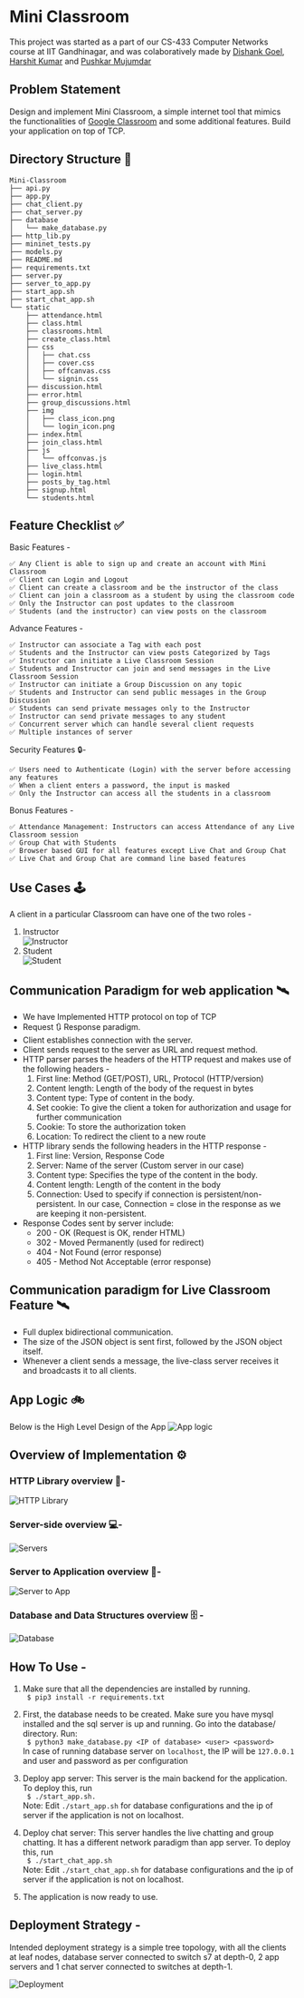# Mini Classroom

This project was started as a part of our CS-433 Computer Networks course at IIT Gandhinagar, and was colaboratively made by [Dishank Goel](https://github.com/dishankgoel), [Harshit Kumar](https://github.com/harshitkumar825) and [Pushkar Mujumdar](https://github.com/pmujumdar27)

<!-- This is a Mini Classroom tool was made to mimic the functionalities of [Google Classroom](https://classroom.google.com) along with some additional features. -->

## Problem Statement

Design and implement Mini Classroom, a simple internet tool that mimics the functionalities of [Google Classroom](https://classroom.google.com/) and some additional features. Build your application on top of TCP.

## Directory Structure 📁
<!-- run tree command and update this later -->

```
Mini-Classroom
├── api.py
├── app.py
├── chat_client.py
├── chat_server.py
├── database
│   └── make_database.py
├── http_lib.py
├── mininet_tests.py
├── models.py
├── README.md
├── requirements.txt
├── server.py
├── server_to_app.py
├── start_app.sh
├── start_chat_app.sh
└── static
    ├── attendance.html
    ├── class.html
    ├── classrooms.html
    ├── create_class.html
    ├── css
    │   ├── chat.css
    │   ├── cover.css
    │   ├── offcanvas.css
    │   └── signin.css
    ├── discussion.html
    ├── error.html
    ├── group_discussions.html
    ├── img
    │   ├── class_icon.png
    │   └── login_icon.png
    ├── index.html
    ├── join_class.html
    ├── js
    │   └── offconvas.js
    ├── live_class.html
    ├── login.html
    ├── posts_by_tag.html
    ├── signup.html
    └── students.html
```

## Feature Checklist ✅
Basic Features - 
```
✅ Any Client is able to sign up and create an account with Mini Classroom
✅ Client can Login and Logout 
✅ Client can create a classroom and be the instructor of the class
✅ Client can join a classroom as a student by using the classroom code
✅ Only the Instructor can post updates to the classroom
✅ Students (and the instructor) can view posts on the classroom
```
Advance Features - 
```
✅ Instructor can associate a Tag with each post
✅ Students and the Instructor can view posts Categorized by Tags
✅ Instructor can initiate a Live Classroom Session 
✅ Students and Instructor can join and send messages in the Live Classroom Session
✅ Instructor can initiate a Group Discussion on any topic
✅ Students and Instructor can send public messages in the Group Discussion
✅ Students can send private messages only to the Instructor
✅ Instructor can send private messages to any student
✅ Concurrent server which can handle several client requests
✅ Multiple instances of server
```
Security Features 🔒- 
```
✅ Users need to Authenticate (Login) with the server before accessing any features
✅ When a client enters a password, the input is masked
✅ Only the Instructor can access all the students in a classroom
```
Bonus Features - 
```
✅ Attendance Management: Instructors can access Attendance of any Live Classroom session
✅ Group Chat with Students
✅ Browser based GUI for all features except Live Chat and Group Chat
✅ Live Chat and Group Chat are command line based features
```

## Use Cases 🕹️

A client in a particular Classroom can have one of the two roles - 
1. Instructor  
![Instructor](./images/instructor.PNG)  
2. Student  
![Student](./images/student.PNG)

## Communication Paradigm for web application 🛰️

- We have Implemented HTTP protocol on top of TCP
- Request 🔃 Response paradigm. 
- Client establishes connection with the server.
- Client sends request to the server as URL and request method.
- HTTP parser parses the headers of the HTTP request and makes use of the following headers - 
  1. First line: Method (GET/POST), URL, Protocol (HTTP/version)
  2. Content length: Length of the body of the request in bytes
  3. Content type: Type of content in the body.
  4. Set cookie: To give the client a token for authorization and usage for further communication
  5. Cookie: To store the authorization token
  6. Location: To redirect the client to a new route
- HTTP library sends the following headers in the HTTP response - 
  1. First line: Version, Response Code
  2. Server: Name of the server (Custom server in our case)
  3. Content type: Specifies the type of the content in the body.
  4. Content length: Length of the content in the body
  5. Connection: Used to specify if connection is persistent/non-persistent. In our case, Connection = close in the response as we are keeping it non-persistent.
 - Response Codes sent by server include:
   - 200 - OK (Request is OK, render HTML)
   - 302 - Moved Permanently (used for redirect)
   - 404 - Not Found (error response)
   - 405 - Method Not Acceptable (error response)


## Communication paradigm for Live Classroom Feature 🛰️

- Full duplex bidirectional communication.
- The size of the JSON object is sent first, followed by the JSON object itself.
- Whenever a client sends a message, the live-class server receives it and broadcasts it to all clients.

## App Logic 🚲

Below is the High Level Design of the App
![App logic](./images/app_logic.jpg)

## Overview of Implementation ⚙️

### HTTP Library overview 🏢-  
![HTTP Library](./images/http_lib.PNG)  

### Server-side overview 💻- 
![Servers](./images/servers.PNG)

### Server to Application overview 📲- 
![Server to App](./images/server_to_app.PNG)

### Database and Data Structures overview 🗄️ - 
![Database](./images/database.PNG)

## How To Use - 

1. Make sure that all the dependencies are installed by running.   
``` $ pip3 install -r requirements.txt```

2. First, the database needs to be created. Make sure you have mysql installed and the sql server is up and running.
Go into the database/ directory. Run:  
``` $ python3 make_database.py <IP of database> <user> <password>```  
In case of running database server on ```localhost```, the IP will be ```127.0.0.1``` and user and password as per configuration

3. Deploy app server: This server is the main backend for the application. To deploy this, run  
``` $ ./start_app.sh.```  
Note: Edit ```./start_app.sh``` for database configurations and the ip of server if the application is not on localhost.

4. Deploy chat server: This server handles the live chatting and group chatting. It has a different network paradigm than app server. To deploy this, run  
``` $ ./start_chat_app.sh```  
Note: Edit ```./start_chat_app.sh``` for database configurations and the ip of server if the application is not on localhost.

5. The application is now ready to use. 

## Deployment Strategy - 

Intended deployment strategy is a simple tree topology, with all the clients at leaf nodes, database server connected to switch s7 at depth-0, 2 app servers and 1 chat server connected to switches at depth-1.

![Deployment](./images/deployment.PNG)
